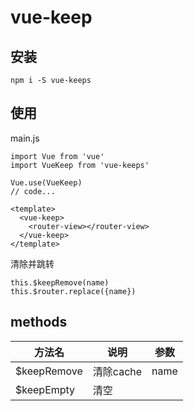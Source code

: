 # vue-keep

## 安装

```
npm i -S vue-keeps
```

## 使用

main.js
```
import Vue from 'vue'
import VueKeep from 'vue-keeps'

Vue.use(VueKeep)
// code...
```


```
<template>
  <vue-keep>
    <router-view></router-view>
  </vue-keep>
</template>
```

清除并跳转

```
this.$keepRemove(name)
this.$router.replace({name})
```


## methods

| 方法名    | 说明     | 参数     | 
| -------- | -------- | -------   |
| $keepRemove   | 清除cache  | name |  
| $keepEmpty   | 清空  |  |  
